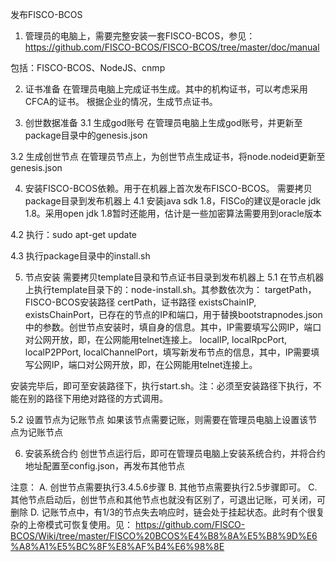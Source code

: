 发布FISCO-BCOS

1. 管理员的电脑上，需要完整安装一套FISCO-BCOS，参见：
https://github.com/FISCO-BCOS/FISCO-BCOS/tree/master/doc/manual

包括：FISCO-BCOS、NodeJS、cnmp

2. 证书准备
在管理员电脑上完成证书生成。其中的机构证书，可以考虑采用CFCA的证书。
根据企业的情况，生成节点证书。

3. 创世数据准备
3.1 生成god账号
在管理员电脑上生成god账号，并更新至package目录中的genesis.json

3.2 生成创世节点
在管理员节点上，为创世节点生成证书，将node.nodeid更新至genesis.json

4. 安装FISCO-BCOS依赖。用于在机器上首次发布FISCO-BCOS。
需要拷贝package目录到发布机器上
4.1 安装java sdk 1.8，FISCo的建议是oracle jdk 1.8。采用open jdk 1.8暂时还能用，估计是一些加密算法需要用到oracle版本

4.2 执行：sudo apt-get update

4.3 执行package目录中的install.sh

5. 节点安装
需要拷贝template目录和节点证书目录到发布机器上
5.1 在节点机器上执行template目录下的：node-install.sh。其参数依次为：
  targetPath，FISCO-BCOS安装路径
  certPath，证书路径
  existsChainIP, existsChainPort，已存在的节点的IP和端口，用于替换bootstrapnodes.json中的参数。创世节点安装时，填自身的信息。其中，IP需要填写公网IP，端口对公网开放，即，在公网能用telnet连接上。
  localIP, localRpcPort, localP2PPort, localChannelPort，填写新发布节点的信息，其中，IP需要填写公网IP，端口对公网开放，即，在公网能用telnet连接上。

安装完毕后，即可至安装路径下，执行start.sh。注：必须至安装路径下执行，不能在别的路径下用绝对路径的方式调用。

5.2 设置节点为记账节点
如果该节点需要记账，则需要在管理员电脑上设置该节点为记账节点

6. 安装系统合约
创世节点运行后，即可在管理员电脑上安装系统合约，并将合约地址配置至config.json，再发布其他节点

注意：
A. 创世节点需要执行3.4.5.6步骤
B. 其他节点需要执行2.5步骤即可。
C. 其他节点启动后，创世节点和其他节点也就没有区别了，可退出记账，可关闭，可删除
D. 记账节点中，有1/3的节点失去响应时，链会处于挂起状态。此时有个很复杂的上帝模式可恢复使用。见：
https://github.com/FISCO-BCOS/Wiki/tree/master/FISCO%20BCOS%E4%B8%8A%E5%B8%9D%E6%A8%A1%E5%BC%8F%E8%AF%B4%E6%98%8E
